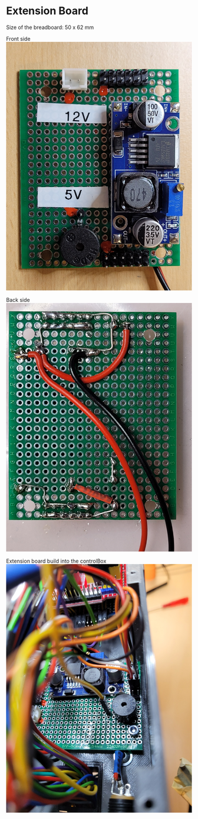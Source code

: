 # Extension Board

Size of the breadboard: 50 x 62 mm

Front side
![Front side](/Extension%20Board/01.jpg)

Back side
![Back side](/Extension%20Board/02.jpg)

Extension board build into the controlBox
![Front side](/Extension%20Board/03.jpg)